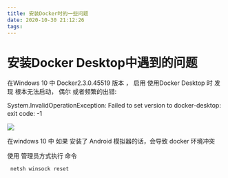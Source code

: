 ```yaml
---
title: 安装Docker时的一些问题
date: 2020-10-30 21:12:26
tags:
---
```


# 安装Docker Desktop中遇到的问题

在Windows 10 中 Docker2.3.0.45519 版本 ， 启用 使用Docker Desktop 时 发现 根本无法启动， 偶尔 或者频繁的出错:

System.InvalidOperationException:
Failed to set version to docker-desktop: exit code: -1　

![](E:/myhexo/source/_posts/安装Docker时的一些问题/报错图片.png)

在windows 10 中 如果 安装了 Android 模拟器的话，会导致 docker 环境冲突

使用 管理员方式执行 命令 

```
 netsh winsock reset
```

